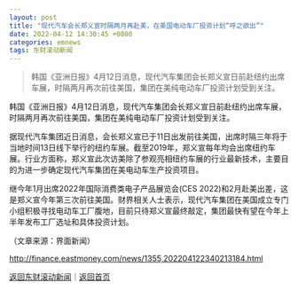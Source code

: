 ```yaml
---
layout: post
title: "现代汽车会长郑义宣时隔两月再赴美，在美国电动车厂投资计划“呼之欲出”"
date: 2022-04-12 14:30:45 +0800
categories: emnews
tags: 东财滚动新闻
---
```

> 韩国《亚洲日报》4月12日消息，现代汽车集团会长郑义宣日前赴纽约出席车展，时隔两月再次前往美国，集团在美纯电动车厂投资计划受到关注。

<p>韩国《亚洲日报》4月12日消息，现代汽车集团会长郑义宣日前赴纽约出席车展，时隔两月再次前往美国，集团在美纯电动车厂投资计划受到关注。</p>
 <p>据现代汽车集团近日消息，会长郑义宣已于11日出发前往美国，出席时隔三年将于当地时间13日线下举行的纽约车展。截至2019年，郑义宣每年均会出席纽约车展。行业方面称，郑义宣此次访美除了参观亮相纽约车展的行业最新技术，主要目的为进一步确定现代汽车集团在美电动车生产投资项目。</p>
 <p>继今年1月出席2022年国际消费类电子产品展览会(CES 2022)和2月赴美出差，这是郑义宣今年第三次前往美国。财界相关人士表示，现代汽车集团在美国成立专门小组积极寻找电动车工厂腹地，目前只待郑义宣最终敲定，集团最快有望在今年上半年发布工厂选址和具体投资计划。</p><p class="em_media">（文章来源：界面新闻）</p>

<http://finance.eastmoney.com/news/1355,202204122340213184.html>

[返回东财滚动新闻](//finews.withounder.com/emnews/)｜[返回首页](//finews.withounder.com/)